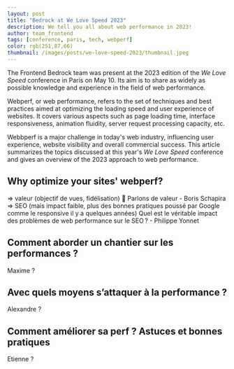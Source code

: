 ```yaml
---
layout: post
title: "Bedrock at We Love Speed 2023"
description: We tell you all about web performance in 2023!
author: team_frontend
tags: [conference, paris, tech, webperf]
color: rgb(251,87,66)
thumbnail: /images/posts/we-love-speed-2023/thumbnail.jpeg
---
```


The Frontend Bedrock team was present at the 2023 edition of the _We Love Speed_ conference in Paris on May 10. Its aim is to share as widely as possible knowledge and experience in the field of web performance.

Webperf, or web performance, refers to the set of techniques and best practices aimed at optimizing the loading speed and user experience of websites. It covers various aspects such as page loading time, interface responsiveness, animation fluidity, server request processing capacity, etc.

Webbperf is a major challenge in today's web industry, influencing user experience, website visibility and overall commercial success. This article summarizes the topics discussed at this year's _We Love Speed_ conference and gives an overview of the 2023 approach to web performance.

## Why optimize your sites' webperf?

⇒ valeur (objectif de vues, fidélisation) :money_with_wings: Parlons de valeur - Boris Schapira
⇒ SEO (mais impact faible, plus des bonnes pratiques poussé par Google comme le responsive il y a quelques années) Quel est le véritable impact des problèmes de web performance sur le SEO ? - Philippe Yonnet

## Comment aborder un chantier sur les performances ?

Maxime ?

## Avec quels moyens s’attaquer à la performance ?

Alexandre ?

## Comment améliorer sa perf ? Astuces et bonnes pratiques

Etienne ?
